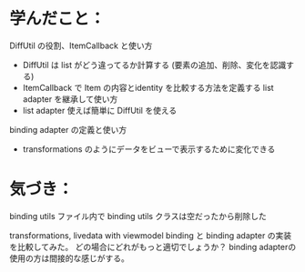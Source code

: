 # 学んだこと：
DiffUtil の役割、ItemCallback と使い方
  * DiffUtil は list がどう違ってるか計算する (要素の追加、削除、変化を認識する)
  * ItemCallback で Item の内容とidentity を比較する方法を定義する
list adapter を継承して使い方
  * list adapter 使えば簡単に DiffUtil を使える

binding adapter の定義と使い方
  * transformations のようにデータをビューで表示するために変化できる

# 気づき：
binding utils ファイル内で binding utils クラスは空だったから削除した

transformations, livedata with viewmodel binding と binding adapter の実装を比較してみた。
どの場合にどれがもっと適切でしょうか？
binding adapterの使用の方は間接的な感じがする。
